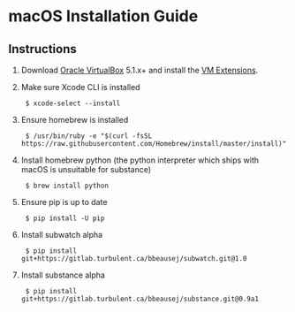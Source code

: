 # macOS Installation Guide

## Instructions

1. Download [Oracle VirtualBox](https://www.virtualbox.org/wiki/Downloads) 5.1.x+ and install the [VM Extensions](http://download.virtualbox.org/virtualbox/5.1.6/Oracle_VM_VirtualBox_Extension_Pack-5.1.6-110634.vbox-extpack).

2. Make sure Xcode CLI is installed

        $ xcode-select --install

3. Ensure homebrew is installed

        $ /usr/bin/ruby -e "$(curl -fsSL https://raw.githubusercontent.com/Homebrew/install/master/install)"``

4. Install homebrew python (the python interpreter which ships with macOS is unsuitable for substance)

        $ brew install python

5. Ensure pip is up to date

        $ pip install -U pip

6. Install subwatch alpha

        $ pip install git+https://gitlab.turbulent.ca/bbeausej/subwatch.git@1.0

7. Install substance alpha

        $ pip install git+https://gitlab.turbulent.ca/bbeausej/substance.git@0.9a1

